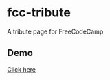 # fcc-tribute
A tribute page for FreeCodeCamp

## Demo
[Click here](https://codepen.io/mpsinghk/full/YxOJzz/)
